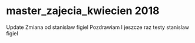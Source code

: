 # master_zajecia_kwiecien 2018
Update
Zmiana od stanislaw figiel
Pozdrawiam
I jeszcze raz testy stanislaw figiel
